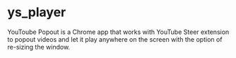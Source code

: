 # ys_player
YouToube Popout is a Chrome app that works with YouTube Steer extension to popout videos and let it play anywhere on the screen with the option of re-sizing the window.
